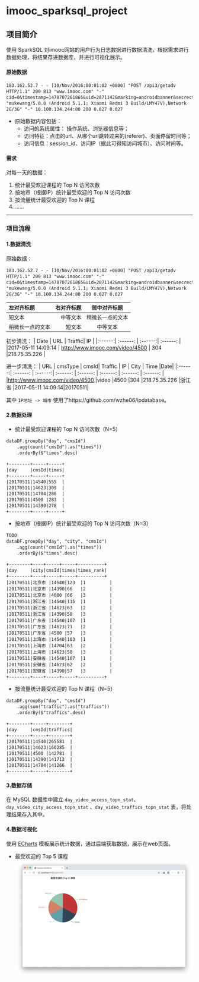 # imooc_sparksql_project

## 项目简介

使用 SparkSQL 对imooc网站的用户行为日志数据进行数据清洗，根据需求进行数据处理，将结果存进数据库，并进行可视化展示。

#### 原始数据
```
183.162.52.7 - - [10/Nov/2016:00:01:02 +0800] "POST /api3/getadv HTTP/1.1" 200 813 "www.imooc.com" "-" cid=0&timestamp=1478707261865&uid=2871142&marking=androidbanner&secrect=a6e8e14701ffe9f6063934780d9e2e6d&token=f51e97d1cb1a9caac669ea8acc162b96 "mukewang/5.0.0 (Android 5.1.1; Xiaomi Redmi 3 Build/LMY47V),Network 2G/3G" "-" 10.100.134.244:80 200 0.027 0.027
```
- 原始数据内容包括：
	- 访问的系统属性： 操作系统、浏览器信息等；
	- 访问特征：点击的url、从哪个url跳转过来的(referer)、页面停留时间等；
	- 访问信息：session_id、访问IP（据此可得知访问城市）、访问时间等。

#### 需求
对每一天的数据：
1. 统计最受欢迎课程的 Top N 访问次数
2. 按地市（根据IP）统计最受欢迎的 Top N 访问次数
3. 按流量统计最受欢迎的 Top N 课程
4. ......

---
### 项目流程

#### 1.数据清洗

原始数据：
```
183.162.52.7 - - [10/Nov/2016:00:01:02 +0800] "POST /api3/getadv HTTP/1.1" 200 813 "www.imooc.com" "-" cid=0&timestamp=1478707261865&uid=2871142&marking=androidbanner&secrect=a6e8e14701ffe9f6063934780d9e2e6d&token=f51e97d1cb1a9caac669ea8acc162b96 "mukewang/5.0.0 (Android 5.1.1; Xiaomi Redmi 3 Build/LMY47V),Network 2G/3G" "-" 10.100.134.244:80 200 0.027 0.027
```
| 左对齐标题 | 右对齐标题 | 居中对齐标题 |
| :------| ------: | :------: |
| 短文本 | 中等文本 | 稍微长一点的文本 |
| 稍微长一点的文本 | 短文本 | 中等文本 |

初步清洗：
| Date | URL | Traffic| IP |
|:------:| :------: | :------:| :------: |
|2017-05-11 14:09:14 |	http://www.imooc.com/video/4500	| 304 |218.75.35.226 |

进一步清洗：
| URL | cmsType | cmsId| Traffic | IP | City | Time |Date|
|:------:| :------: | :------:| :------: | :------: | :------: | :------: | :------: |
|http://www.imooc.com/video/4500   |video  |4500 |304  |218.75.35.226  |浙江省 |2017-05-11 14:09:14|20170511|

其中 `IP地址 -> 城市` 使用了https://github.com/wzhe06/ipdatabase。

#### 2.数据处理
- 统计最受欢迎课程的 Top N 访问次数（N=5）
```
dataDF.groupBy("day", "cmsId")
	.agg(count("cmsId").as("times"))
	.orderBy($"times".desc)
```
```
+--------+-----+-----+
|day     |cmsId|times|
+--------+-----+-----+
|20170511|14540|555  |
|20170511|14623|309  |
|20170511|14704|286  |
|20170511|4500 |283  |
|20170511|14390|278  |
+--------+-----+-----+
```
- 按地市（根据IP）统计最受欢迎的 Top N 访问次数（N=3）
``` 
TODO
dataDF.groupBy("day", "city", "cmsId")
	.agg(count("cmsId").as("times"))
	.orderBy($"times".desc)
```
```
+--------+----+-----+-----+----------+
|day     |city|cmsId|times|times_rank|
+--------+----+-----+-----+----------+
|20170511|北京市 |14540|123  |1         |
|20170511|北京市 |14390|66   |2         |
|20170511|北京市 |4000 |66   |3         |
|20170511|浙江省 |14540|115  |1         |
|20170511|浙江省 |14623|63   |2         |
|20170511|浙江省 |14390|58   |3         |
|20170511|广东省 |14540|107  |1         |
|20170511|广东省 |14623|71   |2         |
|20170511|广东省 |4500 |57   |3         |
|20170511|上海市 |14540|103  |1         |
|20170511|上海市 |14704|63   |2         |
|20170511|上海市 |14623|58   |3         |
|20170511|安徽省 |14540|107  |1         |
|20170511|安徽省 |14623|62   |2         |
|20170511|安徽省 |14390|57   |3         |
+--------+----+-----+-----+----------+
```
- 按流量统计最受欢迎的 Top N 课程（N=5）
```
dataDF.groupBy("day", "cmsId")
	.agg(sum("traffic").as("traffics"))
	.orderBy($"traffics".desc)
```
```
+--------+-----+--------+
|day     |cmsId|traffics|
+--------+-----+--------+
|20170511|14540|265581  |
|20170511|14623|160285  |
|20170511|4500 |142781  |
|20170511|14390|141713  |
|20170511|14704|141266  |
+--------+-----+--------+
```

#### 3.数据存储

在 MySQL 数据库中建立 `day_video_access_topn_stat`、 `day_video_city_access_topn_stat` 、`day_video_traffics_topn_stat` 表，将处理结果存入其中。

#### 4.数据可视化
使用 [ECharts](https://echarts.baidu.com) 模板展示统计数据，通过后端获取数据，展示在web页面。
- 最受欢迎的 Top 5 课程
![top 5](top5.png)
